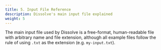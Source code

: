 ```yaml
---
title: 5. Input File Reference
description: Dissolve's main input file explained
weight: 5
---
```


The main input file used by Dissolve is a free-format, human-readable file with arbitrary name and file extension, although all example files follow the rule of using `.txt` as the extension (e.g. `my-input.txt`).
